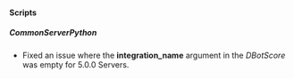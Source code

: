 
#### Scripts
##### CommonServerPython
- Fixed an issue where the **integration_name** argument in the *DBotScore* was empty for 5.0.0 Servers.